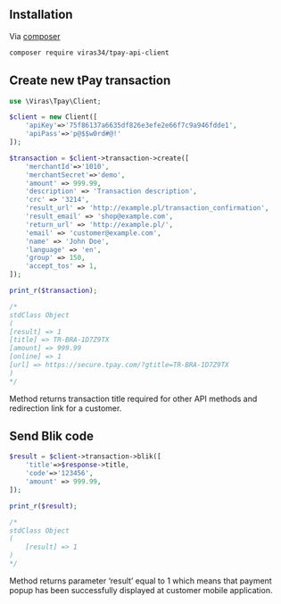 
Installation
------------

Via [composer](https://getcomposer.org)

```bash
composer require viras34/tpay-api-client
```

Create new tPay transaction
-----------------

```php
use \Viras\Tpay\Client;

$client = new Client([
    'apiKey'=>'75f86137a6635df826e3efe2e66f7c9a946fdde1', 
    'apiPass'=>'p@$$w0rd#@!'
]);

$transaction = $client->transaction->create([
    'merchantId'=>'1010',
    'merchantSecret'=>'demo',
    'amount' => 999.99,
    'description' => 'Transaction description',
    'crc' => '3214',
    'result_url' => 'http://example.pl/transaction_confirmation',
    'result_email' => 'shop@example.com',
    'return_url' => 'http://example.pl/',
    'email' => 'customer@example.com',
    'name' => 'John Doe',
    'language' => 'en',
    'group' => 150,
    'accept_tos' => 1,
]);

print_r($transaction);

/*
stdClass Object
(
[result] => 1
[title] => TR-BRA-1D7Z9TX
[amount] => 999.99
[online] => 1
[url] => https://secure.tpay.com/?gtitle=TR-BRA-1D7Z9TX
)
*/

```

Method returns transaction title required for other API methods and redirection link for a customer.

Send Blik code
------------------

```php
$result = $client->transaction->blik([
    'title'=>$response->title,
    'code'=>'123456',
    'amount' => 999.99,
]);

print_r($result);

/*
stdClass Object
(
    [result] => 1
)
*/

```

Method returns parameter ‘result’ equal to 1 which means that payment popup has been successfully displayed at customer mobile application.


